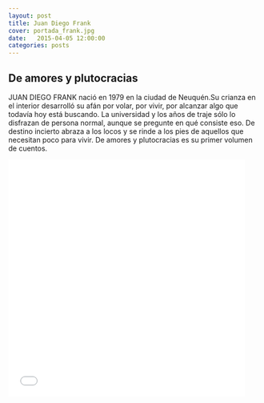 ```yaml
---
layout: post
title: Juan Diego Frank
cover: portada_frank.jpg
date:   2015-04-05 12:00:00
categories: posts
---
```


## De amores y plutocracias

JUAN DIEGO FRANK nació en 1979 en la ciudad de Neuquén.Su crianza en el interior desarrolló su afán por volar, por vivir, por alcanzar algo que todavía hoy está buscando. La universidad y los años de traje sólo lo disfrazan de persona normal, aunque se pregunte en qué consiste eso. De destino incierto abraza a los locos y se rinde a los pies de aquellos que necesitan poco para vivir. De amores y plutocracias es su primer volumen de cuentos.


<iframe width="473" height="473" src="{{ site.baseurl }}/images/foto_frank.jpg" frameborder="0"></iframe>
